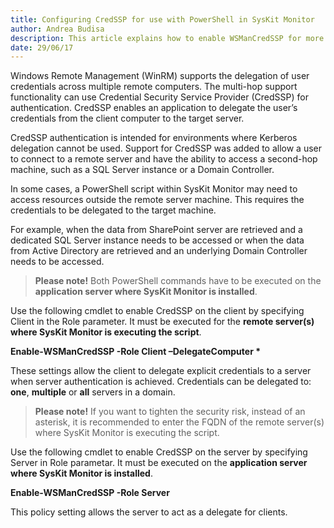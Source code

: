 ```yaml
---
title: Configuring CredSSP for use with PowerShell in SysKit Monitor 
author: Andrea Budisa
description: This article explains how to enable WSManCredSSP for more advanced PowerShell scripts to work in SysKit Monitor.
date: 29/06/17
---
```

Windows Remote Management (WinRM) supports the delegation of user credentials across multiple remote computers. The multi-hop support functionality can use Credential Security Service Provider (CredSSP) for authentication. CredSSP enables an application to delegate the user’s credentials from the client computer to the target server.

CredSSP authentication is intended for environments where Kerberos delegation cannot be used. Support for CredSSP was added to allow a user to connect to a remote server and have the ability to access a second-hop machine, such as a SQL Server instance or a Domain Controller.

In some cases, a PowerShell script within SysKit Monitor may need to access resources outside the remote server machine. This requires the credentials to be delegated to the target machine.

For example, when the data from SharePoint server are retrieved and a dedicated SQL Server instance needs to be accessed or when the data from Active Directory are retrieved and an underlying Domain Controller needs to be accessed.

> __Please note!__ Both PowerShell commands have to be executed on the __application server where SysKit Monitor is installed__.

Use the following cmdlet to enable CredSSP on the client by specifying Client in the Role parameter. It must be executed for the __remote server(s) where SysKit Monitor is executing the script__.

__Enable-WSManCredSSP -Role Client –DelegateComputer *__

These settings allow the client to delegate explicit credentials to a server when server authentication is achieved. Credentials can be delegated to: __one__, __multiple__ or __all__ servers in a domain.

> __Please note!__ If you want to tighten the security risk, instead of an asterisk, it is recommended to enter the FQDN of the remote server(s) where SysKit Monitor is executing the script.

Use the following cmdlet to enable CredSSP on the server by specifying Server in Role parametar. It must be executed on the __application server where SysKit Monitor is installed__.

__Enable-WSManCredSSP -Role Server__

This policy setting allows the server to act as a delegate for clients.